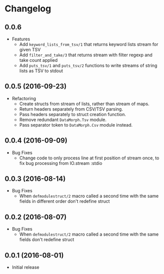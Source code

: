 # Changelog

## 0.0.6

* Features
  * Add `keyword_lists_from_tsv/1` that returns keyword lists stream for given TSV
  * Add `filter_and_take/3` that returns stream with filter regexp and take count applied
  * Add `puts_tsv/1` and `puts_tsv/2` functions to write streams of string lists as TSV to stdout

## 0.0.5 (2016-09-23)

* Refactoring
  * Create structs from stream of lists, rather than stream of maps.
  * Return headers separately from CSV/TSV parsing.
  * Pass headers separately to struct creation function.
  * Remove redundant `DataMorph.Tsv` module.
  * Pass separator token to `DataMorph.Csv` module instead.

## 0.0.4 (2016-09-09)

* Bug Fixes
  * Change code to only process line at first position of stream once, to fix bug processing from IO.stream :stdio

## 0.0.3 (2016-08-14)

* Bug Fixes
  * When `defmodulestruct/2` macro called a second time with the same fields in different order don't redefine struct

## 0.0.2 (2016-08-07)

* Bug Fixes
  * When `defmodulestruct/2` macro called a second time with the same fields don't redefine struct

## 0.0.1 (2016-08-01)

* Initial release
